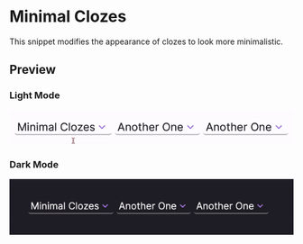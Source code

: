 # Minimal Clozes
This snippet modifies the appearance of clozes to look more minimalistic.

## Preview
### Light Mode
![Preview1](https://raw.githubusercontent.com/anishaaa1/Minimal-Clozes/main/src/images/minimal-clozes-light.gif)
### Dark Mode
![Preview2](https://raw.githubusercontent.com/anishaaa1/Minimal-Clozes/main/src/images/minimal-clozes-dark.gif)